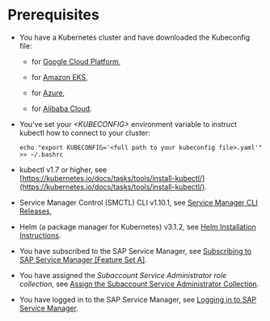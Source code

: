 <!-- loiodd5faaa2c3f14cbf9d32a9886624845b -->

# Prerequisites

-   You have a Kubernetes cluster and have downloaded the Kubeconfig file:

    -   for [Google Cloud Platform](https://cloud.google.com/kubernetes-engine/docs/how-to/cluster-access-for-kubectl#kubeconfig),

    -   for [Amazon EKS](https://docs.aws.amazon.com/eks/latest/userguide/create-kubeconfig.html),

    -   for [Azure](https://docs.microsoft.com/bs-latn-ba/azure/aks/kubernetes-walkthrough#connect-to-the-cluster),

    -   for [Alibaba Cloud](https://www.alibabacloud.com/help/doc-detail/86798.htm).


-   You've set your *<KUBECONFIG\>* environment variable to instruct kubectl how to connect to your cluster:

    ```
    echo "export KUBECONFIG='<full path to your kubeconfig file>.yaml'" >> ~/.bashrc
    ```

-   kubectl v1.7 or higher, see [https://kubernetes.io/docs/tasks/tools/install-kubectl/](https://kubernetes.io/docs/tasks/tools/install-kubectl/).

-   Service Manager Control \(SMCTL\) CLI v1.10.1, see [Service Manager CLI Releases](https://github.com/Peripli/service-manager-cli/releases),

-   Helm \(a package manager for Kubernetes\) v3.1.2, see [Helm Installation Instructions](https://helm.sh/docs/intro/install/).

-   You have subscribed to the SAP Service Manager, see [Subscribing to SAP Service Manager \[Feature Set A\]](../SAP-Service-Manager/subscribing-to-sap-service-manager-feature-set-a-274d049.md).

-   You have assigned the *Subaccount Service Administrator* *role collection*, see [Assign the Subaccount Service Administrator Collection](../SAP-Service-Manager/assign-the-subaccount-service-administrator-collection-0735965.md).

-   You have logged in to the SAP Service Manager, see [Logging in to SAP Service Manager](../SAP-Service-Manager/logging-in-to-sap-service-manager-22dea57.md).


